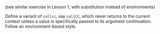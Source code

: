 <!-- Copyright (c) 2013-2018 K Team. All Rights Reserved. -->

(see similar exercise in Lesson 1, with substitution instead of environments)

Define a variant of `callcc`, say `callCC`, which never returns to the
current context unless a value is specifically passed to its argument
continuation.  Follow an environment-based style.
